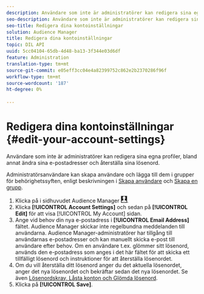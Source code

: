 ```yaml
---
description: Användare som inte är administratörer kan redigera sina egna profiler, bland annat ändra sina e-postadresser och återställa sina lösenord.
seo-description: Användare som inte är administratörer kan redigera sina egna profiler, bland annat ändra sina e-postadresser och återställa sina lösenord.
seo-title: Redigera dina kontoinställningar
solution: Audience Manager
title: Redigera dina kontoinställningar
topic: DIL API
uuid: 5cc04104-65db-4d48-ba13-3f344e03d6df
feature: Administration
translation-type: tm+mt
source-git-commit: e05eff3cc04e4a82399752c862e2b2370286f96f
workflow-type: tm+mt
source-wordcount: '187'
ht-degree: 0%

---
```



# Redigera dina kontoinställningar {#edit-your-account-settings}

Användare som inte är administratörer kan redigera sina egna profiler, bland annat ändra sina e-postadresser och återställa sina lösenord.

<!-- t_edit_account_settings.xml -->

Administratörsanvändare kan skapa användare och lägga till dem i grupper för behörighetssyften, enligt beskrivningen i [Skapa användare](../../features/administration/administration-overview.md#create-users) och [Skapa en grupp](../../features/administration/administration-overview.md#create-group).

1. Klicka på i sidhuvudet Audience Manager ![](assets/icon_profile.png).
1. Klicka **[!UICONTROL Account Settings]** och sedan på **[!UICONTROL Edit]** för att visa [!UICONTROL My Account] sidan.
1. Ange vid behov din nya e-postadress i **[!UICONTROL Email Address]** fältet. Audience Manager skickar inte regelbundna meddelanden till användarna. Audience Manager-administratörer har tillgång till användarnas e-postadresser och kan manuellt skicka e-post till användare efter behov. Om en användare t.ex. glömmer sitt lösenord, används den e-postadress som anges i det här fältet för att skicka ett tillfälligt lösenord och instruktioner för att återställa lösenordet.
1. Om du vill återställa ditt lösenord anger du det aktuella lösenordet, anger det nya lösenordet och bekräftar sedan det nya lösenordet.
Se även [Lösenordskrav, Låsta konton och Glömda lösenord](../../reference/password-requirements.md).
1. Klicka på **[!UICONTROL Save]**.
